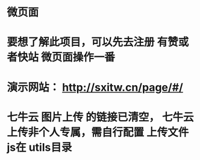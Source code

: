 # 微页面

# 要想了解此项目，可以先去注册 有赞或者快站  微页面操作一番

# 演示网站：   http://sxitw.cn/page/#/

#  七牛云 图片上传 的链接已清空， 七牛云上传非个人专属，需自行配置  上传文件js在 utils目录

